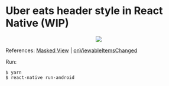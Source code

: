 # Uber eats header style in React Native (WIP)

<p align="center">
  <img  src="preview.gif">
</p>


References:
[Masked View](https://github.com/react-native-community/react-native-masked-view) |
[onViewableItemsChanged](https://reactnative.dev/docs/virtualizedlist#onviewableitemschanged)

Run:
```shell
$ yarn
$ react-native run-android
```

